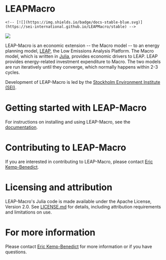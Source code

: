 # LEAPMacro

```@raw html
<!-- [![](https://img.shields.io/badge/docs-stable-blue.svg)](https://sei-international.github.io/LEAPMacro/stable) -->
```
[![](https://img.shields.io/badge/docs-dev-blue.svg)](https://sei-international.github.io/LEAPMacro/dev)

LEAP-Macro is an economic extension -- the Macro model -- to an energy planning model, [LEAP](https://leap.sei.org/), the Low Emissions Analysis Platform. The Macro model, which is written in [Julia](https://julialang.org/), provides economic drivers to LEAP. LEAP provides energy-related investment expenditure to Macro. The two models are run iteratively until they converge, which normally happens within 2-3 cycles.

Development of LEAP-Macro is led by the [Stockholm Environment Institute (SEI)](https://www.sei.org/).

# Getting started with LEAP-Macro

For instructions on installing and using LEAP-Macro, see the [documentation](https://sei-international.github.io/LEAPMacro/).

# Contributing to LEAP-Macro

If you are interested in contributing to LEAP-Macro, please contact [Eric Kemp-Benedict](https://www.sei.org/people/eric-kemp-benedict/).

# Licensing and attribution

LEAP-Macro's Julia code is made available under the Apache License, Version 2.0. See [LICENSE.md](LICENSE.md) for details, including attribution requirements and limitations on use.

# For more information

Please contact [Eric Kemp-Benedict](https://www.sei.org/people/eric-kemp-benedict/) for more information or if you have questions.
